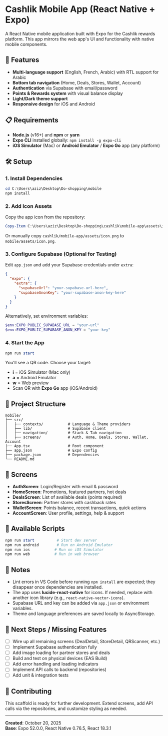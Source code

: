 # Cashlik Mobile App (React Native + Expo)

A React Native mobile application built with Expo for the Cashlik rewards platform. This app mirrors the web app's UI and functionality with native mobile components.

## 🚀 Features

- **Multi-language support** (English, French, Arabic) with RTL support for Arabic
- **Bottom tab navigation** (Home, Deals, Stores, Wallet, Account)
- **Authentication** via Supabase with email/password
- **Points & Rewards system** with visual balance display
- **Light/Dark theme support**
- **Responsive design** for iOS and Android

## 📋 Requirements

- **Node.js** (v16+) and **npm** or **yarn**
- **Expo CLI** installed globally: `npm install -g expo-cli`
- **iOS Simulator** (Mac) or **Android Emulator** / **Expo Go** app (any platform)

## 🛠️ Setup

### 1. Install Dependencies

```powershell
cd C:\Users\aziz\Desktop\Do-shopping\mobile
npm install
```

### 2. Add Icon Assets

Copy the app icon from the repository:

```powershell
Copy-Item C:\Users\aziz\Desktop\Do-shopping\cashlik\mobile-app\assets\icon.png -Destination C:\Users\aziz\Desktop\Do-shopping\mobile\assets\icon.png
```

Or manually copy `cashlik/mobile-app/assets/icon.png` to `mobile/assets/icon.png`.

### 3. Configure Supabase (Optional for Testing)

Edit `app.json` and add your Supabase credentials under `extra`:

```json
{
  "expo": {
    "extra": {
      "supabaseUrl": "your-supabase-url-here",
      "supabaseAnonKey": "your-supabase-anon-key-here"
    }
  }
}
```

Alternatively, set environment variables:

```powershell
$env:EXPO_PUBLIC_SUPABASE_URL = "your-url"
$env:EXPO_PUBLIC_SUPABASE_ANON_KEY = "your-key"
```

### 4. Start the App

```powershell
npm run start
```

You'll see a QR code. Choose your target:

- **i** = iOS Simulator (Mac only)
- **a** = Android Emulator
- **w** = Web preview
- Scan QR with **Expo Go** app (iOS/Android)

## 📁 Project Structure

```
mobile/
├── src/
│   ├── contexts/           # Language & Theme providers
│   ├── lib/                # Supabase client
│   ├── navigation/         # Stack & Tab navigation
│   ├── screens/            # Auth, Home, Deals, Stores, Wallet, Account
├── App.tsx                 # Root component
├── app.json                # Expo config
├── package.json            # Dependencies
└── README.md
```

## 🎨 Screens

- **AuthScreen**: Login/Register with email & password
- **HomeScreen**: Promotions, featured partners, hot deals
- **DealsScreen**: List of available deals (points required)
- **StoresScreen**: Partner stores with cashback rates
- **WalletScreen**: Points balance, recent transactions, quick actions
- **AccountScreen**: User profile, settings, help & support

## 🔄 Available Scripts

```powershell
npm run start          # Start dev server
npm run android        # Run on Android Emulator
npm run ios           # Run on iOS Simulator
npm run web           # Run in web browser
```

## 📝 Notes

- Lint errors in VS Code before running `npm install` are expected; they disappear once dependencies are installed.
- The app uses **lucide-react-native** for icons. If needed, replace with another icon library (e.g., `react-native-vector-icons`).
- Supabase URL and key can be added via `app.json` or environment variables.
- Theme and language preferences are saved locally to AsyncStorage.

## 🎯 Next Steps / Missing Features

- [ ] Wire up all remaining screens (DealDetail, StoreDetail, QRScanner, etc.)
- [ ] Implement Supabase authentication fully
- [ ] Add image loading for partner stores and deals
- [ ] Build and test on physical devices (EAS Build)
- [ ] Add error handling and loading indicators
- [ ] Implement API calls to backend (repositories)
- [ ] Add unit & integration tests

## 🤝 Contributing

This scaffold is ready for further development. Extend screens, add API calls via the repositories, and customize styling as needed.

---

**Created**: October 20, 2025  
**Base**: Expo 52.0.0, React Native 0.76.5, React 18.3.1
